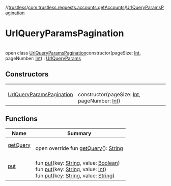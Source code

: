 //[trustless](../../../index.md)/[com.trustless.requests.accounts.getAccounts](../index.md)/[UrlQueryParamsPagination](index.md)

# UrlQueryParamsPagination

\
open class [UrlQueryParamsPagination](index.md)constructor(pageSize: [Int](https://kotlinlang.org/api/latest/jvm/stdlib/kotlin/-int/index.html), pageNumber: [Int](https://kotlinlang.org/api/latest/jvm/stdlib/kotlin/-int/index.html)) : [UrlQueryParams](../../com.trustless.queryParams/-url-query-params/index.md)

## Constructors

| | |
|---|---|
| [UrlQueryParamsPagination](-url-query-params-pagination.md) | <br>constructor(pageSize: [Int](https://kotlinlang.org/api/latest/jvm/stdlib/kotlin/-int/index.html), pageNumber: [Int](https://kotlinlang.org/api/latest/jvm/stdlib/kotlin/-int/index.html)) |

## Functions

| Name | Summary |
|---|---|
| [getQuery](../../com.trustless.queryParams/-url-query-params/get-query.md) | <br>open override fun [getQuery](../../com.trustless.queryParams/-url-query-params/get-query.md)(): [String](https://kotlinlang.org/api/latest/jvm/stdlib/kotlin/-string/index.html) |
| [put](../../com.trustless.queryParams/-url-query-params/put.md) | <br>fun [put](../../com.trustless.queryParams/-url-query-params/put.md)(key: [String](https://kotlinlang.org/api/latest/jvm/stdlib/kotlin/-string/index.html), value: [Boolean](https://kotlinlang.org/api/latest/jvm/stdlib/kotlin/-boolean/index.html))<br>fun [put](../../com.trustless.queryParams/-url-query-params/put.md)(key: [String](https://kotlinlang.org/api/latest/jvm/stdlib/kotlin/-string/index.html), value: [Int](https://kotlinlang.org/api/latest/jvm/stdlib/kotlin/-int/index.html))<br>fun [put](../../com.trustless.queryParams/-url-query-params/put.md)(key: [String](https://kotlinlang.org/api/latest/jvm/stdlib/kotlin/-string/index.html), value: [String](https://kotlinlang.org/api/latest/jvm/stdlib/kotlin/-string/index.html)) |
